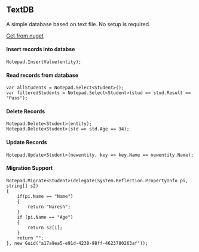 ## TextDB
A simple database based on text file. No setup is required.

[Get from nuget](https://www.nuget.org/packages/TextDB/)

#### Insert records into databse
```
Notepad.InsertValue(entity);
```

#### Read records from database 
```
var allStudents = Notepad.Select<Student>();
var filteredStudents = Notepad.Select<Student>(stud => stud.Result == "Pass");
```

#### Delete Records
```
Notepad.Delete<Student>(entity);
Notepad.Delete<Student>(std => std.Age == 34);
```

#### Update Records
```
Notepad.Update<Student>(newentity, key => key.Name == newentity.Name);
```

#### Migration Support
```
Notepad.Migrate<Student>(delegate(System.Reflection.PropertyInfo pi, string[] s2) 
{
    if(pi.Name == "Name")
    {
        return "Naresh";
    }
    if (pi.Name == "Age")
    {
        return s2[1];
    }               
    return "";
}, new Guid("a17a9ea5-e91d-4238-98ff-4623780263af"));
```
